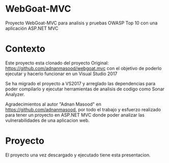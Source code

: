 # WebGoat-MVC

Proyecto WebGoat-MVC para analisis y pruebas OWASP Top 10 con una aplicación ASP.NET MVC 


# Contexto

Este proyecto esta clonado del proyecto Original: https://github.com/adnanmasood/webgoat.mvc con el objetivo de poderlo ejecutar y hacerlo funcionar en un Visual Studio 2017

Se ha migrado el proyecto a VS2017 y arreglado las dependencias para poder compilarlo y ejecutar herramientas de analisis de codigo como Sonar Analyzer.

Agradecimientos al autor "Adnan Masood" en https://github.com/adnanmasood, por todo el trabajo y esfuerzo realizado para tener un proyecto en ASP.NET MVC donde poder analizar las vulnerabilidades de una aplicacion web.


# Proyecto

El proyecto una vez descargado y ejecutado tiene esta presentacion.





